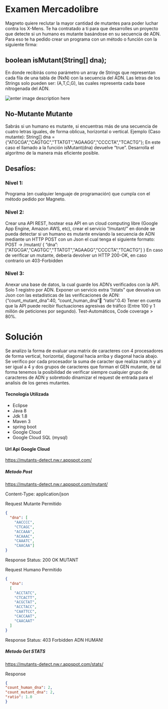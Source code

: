 # Examen Mercadolibre
Magneto quiere reclutar la mayor cantidad de mutantes para poder luchar
contra los X-Mens.
Te ha contratado a ti para que desarrolles un proyecto que detecte si un
humano es mutante basándose en su secuencia de ADN.
Para eso te ha pedido crear un programa con un método o función con la siguiente firma:

## boolean isMutant(String[] dna);

En donde recibirás como parámetro un array de Strings que representan cada fila de una tabla
de (NxN) con la secuencia del ADN. Las letras de los Strings solo pueden ser: (A,T,C,G), las
cuales representa cada base nitrogenada del ADN.

![enter image description here](https://fotos.subefotos.com/861243f53091dc5758f70d9e73b3ec44o.jpg)

## No-Mutante Mutante

Sabrás si un humano es mutante, si encuentras más de una secuencia de cuatro letras
iguales, de forma oblicua, horizontal o vertical.
Ejemplo (Caso mutante):
String[] dna = {"ATGCGA","CAGTGC","TTATGT","AGAAGG","CCCCTA","TCACTG"};
En este caso el llamado a la función isMutant(dna) devuelve “true”.
Desarrolla el algoritmo de la manera más eficiente posible.

## Desafíos:
### Nivel 1:
Programa (en cualquier lenguaje de programación) que cumpla con el método pedido por
Magneto.
### Nivel 2:
Crear una API REST, hostear esa API en un cloud computing libre (Google App Engine,
Amazon AWS, etc), crear el servicio “/mutant/” en donde se pueda detectar si un humano es
mutante enviando la secuencia de ADN mediante un HTTP POST con un Json el cual tenga el
siguiente formato:
POST → /mutant/
{
“dna”:["ATGCGA","CAGTGC","TTATGT","AGAAGG","CCCCTA","TCACTG"]
}
En caso de verificar un mutante, debería devolver un HTTP 200-OK, en caso contrario un
403-Forbidden
### Nivel 3:
Anexar una base de datos, la cual guarde los ADN’s verificados con la API.
Solo 1 registro por ADN.
Exponer un servicio extra “/stats” que devuelva un Json con las estadísticas de las
verificaciones de ADN: {“count_mutant_dna”:40, “count_human_dna”:100: “ratio”:0.4}
Tener en cuenta que la API puede recibir fluctuaciones agresivas de tráfico (Entre 100 y 1
millón de peticiones por segundo).
Test-Automáticos, Code coverage > 80%.

# Solución
Se analizo la forma de evaluar una matrix de caracteres con 4 procesadores de forma vertical, horizontal, diagonal hacia arriba y diagonal hacia abajo.
Se verifico por cada procesador la suma de caracter que realiza match y al ser igual a 4 y dos grupos de caracteres que forman el GEN mutante, de tal forma tenemos la posibilidad de verificar siempre cualquier grupo de caracteres de ADN y sobretodo dinamizar el request de entrada para el analisis de los genes mutantes.


#### Tecnología Utilizada
- Eclipse
- Java 8
- Jdk 1.8
- Maven 3
- spring boot
- Google Cloud
- Google Cloud SQL (mysql)

#### Url Api Google Cloud 
https://mutants-detect.nw.r.appspot.com/

##### Metodo Post
https://mutants-detect.nw.r.appspot.com/mutant/

Content-Type: application/json

Request Mutante Permitido
```json
{
  "dna": [
    "AACCCC",
    "CTCAGC",
    "ACCAAA",
    "ACAAAC",
    "CAAATC",
    "CAACAA"] 
}
```
Response Status: 200 OK
MUTANT

Request Humano Permitido
```json
{
  "dna": 
  [
    "ACCTATC",
    "CTCACTT",
    "ACGCTAT",
    "ACCTACC",
    "CAATTCC",
    "CACCAAT",
    "CAACAAT"
  ]
}
```
Response Status: 403 Forbidden
ADN HUMAN!

##### Metodo Get STATS
https://mutants-detect.nw.r.appspot.com/stats/

Response
```json
{
"count_human_dna": 2,
"count_mutant_dna": 2,
"ratio": 1.0
}
```